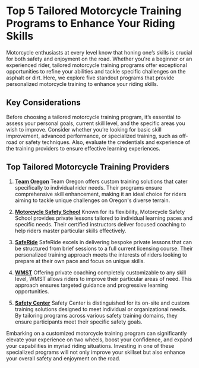 # Top 5 Tailored Motorcycle Training Programs to Enhance Your Riding Skills

Motorcycle enthusiasts at every level know that honing one’s skills is crucial for both safety and enjoyment on the road. Whether you're a beginner or an experienced rider, tailored motorcycle training programs offer exceptional opportunities to refine your abilities and tackle specific challenges on the asphalt or dirt. Here, we explore five standout programs that provide personalized motorcycle training to enhance your riding skills.

## Key Considerations

Before choosing a tailored motorcycle training program, it’s essential to assess your personal goals, current skill level, and the specific areas you wish to improve. Consider whether you’re looking for basic skill improvement, advanced performance, or specialized training, such as off-road or safety techniques. Also, evaluate the credentials and experience of the training providers to ensure effective learning experiences.

## Top Tailored Motorcycle Training Providers

1. **[Team Oregon](dir/team_oregon)**
   Team Oregon offers custom training solutions that cater specifically to individual rider needs. Their programs ensure comprehensive skill enhancement, making it an ideal choice for riders aiming to tackle unique challenges on Oregon's diverse terrain.

2. **[Motorcycle Safety School](dir/motorcycle_safety_school)**
   Known for its flexibility, Motorcycle Safety School provides private lessons tailored to individual learning paces and specific needs. Their certified instructors deliver focused coaching to help riders master particular skills effectively.

3. **[SafeRide](dir/saferide)**
   SafeRide excels in delivering bespoke private lessons that can be structured from brief sessions to a full current licensing course. Their personalized training approach meets the interests of riders looking to prepare at their own pace and focus on unique skills.

4. **[WMST](dir/wmst)**
   Offering private coaching completely customizable to any skill level, WMST allows riders to improve their particular areas of need. This approach ensures targeted guidance and progressive learning opportunities.

5. **[Safety Center](dir/safety_center)**
   Safety Center is distinguished for its on-site and custom training solutions designed to meet individual or organizational needs. By tailoring programs across various safety training domains, they ensure participants meet their specific safety goals.

Embarking on a customized motorcycle training program can significantly elevate your experience on two wheels, boost your confidence, and expand your capabilities in myriad riding situations. Investing in one of these specialized programs will not only improve your skillset but also enhance your overall safety and enjoyment on the road.